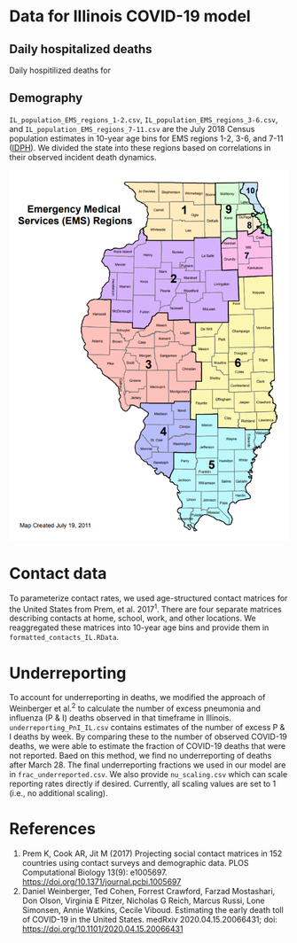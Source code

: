 # Data for Illinois COVID-19 model

## Daily hospitalized deaths

Daily hospitilized deaths for 

## Demography
`IL_population_EMS_regions_1-2.csv`, `IL_population_EMS_regions_3-6.csv`, and `IL_population_EMS_regions_7-11.csv` are the July 2018 Census population estimates in 10-year age bins for EMS regions 1-2, 3-6, and 7-11 ([IDPH](https://www.dph.illinois.gov/topics-services/emergency-preparedness-response/ems/preHospData)). We divided the state into these regions based on correlations in their observed incident death dynamics.

![alt text](EMS%20regions%20map.png)

# Contact data
To parameterize contact rates, we used age-structured contact matrices for the United States from Prem, et al. 2017<sup>1</sup>. There are four separate matrices describing contacts at home, school, work, and other locations. We reaggregated these matrices into 10-year age bins and provide them in `formatted_contacts_IL.RData`.

# Underreporting

To account for underreporting in deaths, we modified the approach of Weinberger et al.<sup>2</sup> to calculate the number of excess pneumonia and influenza (P & I) deaths observed in that timeframe in Illinois. `underreporting_PnI_IL.csv` contains estimates of the number of excess P & I deaths by week. By comparing these to the number of observed COVID-19 deaths, we were able to estimate the fraction of COVID-19 deaths that were not reported. Baed on this method, we find no underreporting of deaths after March 28. The final underreporting fractions we used in our model are in `frac_underreported.csv`. We also provide `nu_scaling.csv` which can scale reporting rates directly if desired. Currently, all scaling values are set to 1 (i.e., no additional scaling).

# References
1. Prem K, Cook AR, Jit M (2017) Projecting social contact matrices in 152 countries using contact surveys and demographic data. PLOS Computational Biology 13(9): e1005697. https://doi.org/10.1371/journal.pcbi.1005697
2. Daniel Weinberger, Ted Cohen, Forrest Crawford, Farzad Mostashari, Don Olson, Virginia E Pitzer, Nicholas G Reich, Marcus Russi, Lone Simonsen, Annie Watkins, Cecile Viboud. Estimating the early death toll of COVID-19 in the United States. medRxiv 2020.04.15.20066431; doi: https://doi.org/10.1101/2020.04.15.20066431 
